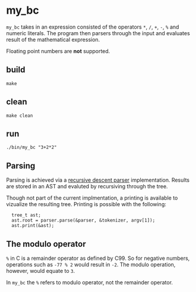 # my_bc 

`my_bc` takes in an expression consisted of the operators `*`, `/`, `+`, `-`, `%` and numeric literals. The program then parsers through the input and evaluates result of the mathematical expression.

Floating point numbers are **not** supported.


## build 

    make


## clean
    
    make clean  


## run
    
    ./bin/my_bc "3+2*2"


## Parsing

Parsing is achieved via a [recursive descent parser](https://en.wikipedia.org/wiki/Recursive_descent_parser) implementation. Results are stored in an AST and evaluted by recursiving through the tree.

Though not part of the current implmentation, a printing is available to vizualize the resulting tree. Printing is possible with the following:

      tree_t ast; 
      ast.root = parser.parse(&parser, &tokenizer, argv[1]);
      ast.print(&ast);


## The modulo operator

   `%` in C is a remainder operator as defined by C99. So for negative numbers, operations such as `-77 % 2` would result in `-2`. The modulo operation, however, would equate to `3`.
   
   In `my_bc` the `%` refers to modulo operator, not the remainder operator.
